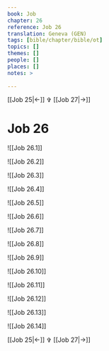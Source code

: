 ```yaml
---
book: Job
chapter: 26
reference: Job 26
translation: Geneva (GEN)
tags: [bible/chapter/bible/ot]
topics: []
themes: []
people: []
places: []
notes: >
  
---
```


[[Job 25|<-]] ✞ [[Job 27|->]]

# Job 26

![[Job 26.1]]

![[Job 26.2]]

![[Job 26.3]]

![[Job 26.4]]

![[Job 26.5]]

![[Job 26.6]]

![[Job 26.7]]

![[Job 26.8]]

![[Job 26.9]]

![[Job 26.10]]

![[Job 26.11]]

![[Job 26.12]]

![[Job 26.13]]

![[Job 26.14]]

[[Job 25|<-]] ✞ [[Job 27|->]]

